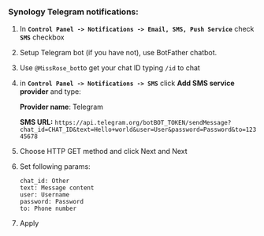 ### Synology Telegram notifications:

1. In **`Control Panel -> Notifications -> Email, SMS, Push Service`**
 check **`SMS`** checkbox
2. Setup Telegram bot (if you have not), use BotFather chatbot. 
3. Use `@MissRose_bot`to get your chat ID typing `/id` to chat
4. in **`Control Panel -> Notifications -> SMS`** click **Add SMS service provider** and type:

	**Provider name**: Telegram 
	
	**SMS URL:** `https://api.telegram.org/botBOT_TOKEN/sendMessage?chat_id=CHAT_ID&text=Hello+world&user=User&password=Password&to=12345678`
5. Choose HTTP GET method and click Next and Next
6. Set following params:
	```
	chat_id: Other
	text: Message content
	user: Username
	password: Password
	to: Phone number
	```
7. Apply
